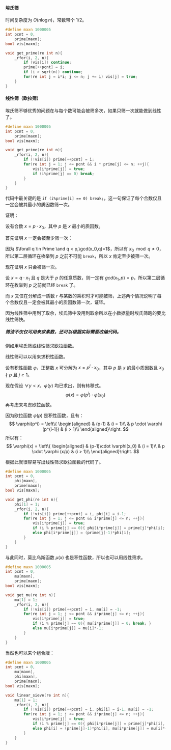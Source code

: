 #### 埃氏筛

时间复杂度为 $O(n\log n)$，常数带个 $1/2$。

```cpp
#define maxn 1000005
int pcnt = 0,
    prime[maxn];
bool vis[maxn];

void get_prime(re int n){
    _rfor(i, 2, n){
        if (vis[i]) continue;
        prime[++pcnt] = i;
        if (i > sqrt(n)) continue;
        for(re int j = i*i; j <= n; j += i) vis[j] = true;
    }
}
```

#### 线性筛（欧拉筛）

埃氏筛不够优秀的问题在与每个数可能会被筛多次，如果只筛一次就能做到线性了。

```cpp
#define maxn 1000005
int pcnt = 0,
    prime[maxn];
bool vis[maxn];

void get_prime(re int n){
    _rfor(i, 2, n){
        if (!vis[i]) prime[++pcnt] = i;
        for(re int j = 1; j <= pcnt && i * prime[j] <= n; ++j){
            vis[i*prime[j]] = true;
            if (i%prime[j] == 0) break;
        }
    }
}
```

代码中最关键的是 ```if (i%prime[i] == 0) break;```，这一句保证了每个合数仅且一定会被其最小的质因数筛一次。

证明：

设有合数 $x=p\cdot x_0$，其中 $p$ 是 $x$ 最小的质因数。

首先证明 $x$ 一定会被至少筛一次：

因为 $\forall q \in Prime \and q < p,\gcd(x_0,q)=1$，所以有 $x_0 \mod q \neq 0$，所以第二层循环在枚举到 $p$ 之前不可能 ```break```，所以 $x$ 肯定至少被筛一次。

现在证明 $x$ 只会被筛一次。

设 $x = q\cdot x_1$ 且 $q$ 是大于 $p$ 的任意质数，则一定有 $gcd(x_1, p) = p$，所以第二层循环在枚举到 $p$ 之前就已经 ```break``` 了。

而 $x$ 又仅在分解成一质数 $r$ 与某数的乘积时才可能被筛，上述两个情况说明了每个合数仅且一定会被其最小的质因数筛一次，证毕。

因为线性筛中用到了取余，埃氏筛中没用到取余所以在小数据量时埃氏筛跑的要比线性筛快。

##### 筛法不仅仅可用来求素数，还可以根据实际需要改编代码。

例如用埃氏筛或线性筛求欧拉函数。

线性筛可以以用来求积性函数。

设有积性函数 $\varphi$，正整数 $x$ 可分解为 $x = p^j\cdot x_0$，其中 $p$ 是 $x$ 的最小质因数且 $x_0 \nmid p$ 且 $j \geq 1$。

现在假设 $\forall y < x$，$\varphi(y)$ 均已求出，则有转移式。
$$
\varphi(x) = \varphi(p^i)\cdot\varphi(x_0)
$$
再考虑来考虑欧拉函数。

因为欧拉函数 $\varphi(p)$ 是积性函数，且有：
$$
\varphi(p^i) = \left\{ \begin{aligned}
	& (p-1) & (i = 1)\\
	& p \cdot \varphi (p^{i-1}) & (i > 1)\\
\end{aligned}\right.
$$
所以有：
$$
\varphi(x) = \left\{ \begin{aligned}
	& (p-1)\cdot \varphi(x_0) & (i = 1)\\
	& p \cdot \varphi (x/p) & (i > 1)\\
\end{aligned}\right.
$$


根据此就很容易写出线性筛求欧拉函数的代码了。

```cpp
#define maxn 1000005
int pcnt = 0,
	phi[maxn],
    prime[maxn];
bool vis[maxn];

void get_phi(re int n){
	phi[1] = 1;
	_rfor(i, 2, n){
		if (!vis[i]) prime[++pcnt] = i, phi[i] = i-1;
		for(re int j = 1; j <= pcnt && i*prime[j] <= n; ++j){
			vis[i*prime[j]] = true;
			if (i % prime[j] == 0){ phi[i*prime[j]] = prime[j]*phi[i]; break; }
			else phi[i*prime[j]] = (prime[j]-1)*phi[i];
		}
	}
}

```

与此同时，莫比乌斯函数 $\mu(x)$ 也是积性函数，所以也可以用线性筛求。

```cpp
#define maxn 1000005
int pcnt = 0,
	mu[maxn],
	prime[maxn];
bool vis[maxn];

void get_mu(re int n){
    mu[1] = 1;
    _rfor(i, 2, n){
        if (!vis[i]) prime[++pcnt] = i, mu[i] = -1;
        for(re int j = 1; j <= pcnt && i*prime[j] <= n; ++j){
            vis[i*prime[j]] = true;
            if (i % prime[j] == 0){ mu[i*prime[j]] = 0; break; }
            else mu[i*prime[j]] = mu[i]*-1;
        }
    }
}
```

当然也可以来个组合版：

```cpp
#define maxn 1000005
int pcnt = 0,
	mu[maxn],
	phi[maxn],
	prime[maxn];
bool vis[maxn];

void linear_sieve(re int n){
    mu[1] = 1;
    _rfor(i, 2, n){
        if (!vis[i]) prime[++pcnt] = i, phi[i] = i-1, mu[i] = -1;
        for(re int j = 1; j <= pcnt && i*prime[j] <= n; ++j){
            vis[i*prime[j]] = true;
            if (i % prime[j] == 0){ phi[i*prime[j]] = prime[j]*phi[i], mu[i*prime[j]] = 0; break; }
            else phi[i] = (prime[j]-1)*phi[i], mu[i*prime[j]] = mu[i]*-1;
        }
    }
}
```







